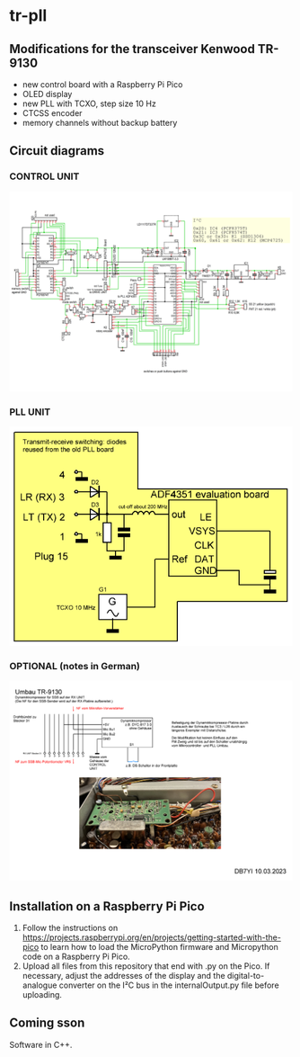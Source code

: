 # tr-pll
## Modifications for the transceiver Kenwood TR-9130
* new control board with a Raspberry Pi Pico
* OLED display
* new PLL with TCXO, step size 10 Hz
* CTCSS encoder
* memory channels without backup battery

## Circuit diagrams
### CONTROL UNIT
![CONTROL UNIT](CONTROL.png)

### PLL UNIT
![PLL UNIT](PLL.png)

### OPTIONAL (notes in German)
![OPTIONAL](circuit2.png)

## Installation on a Raspberry Pi Pico
1. Follow the instructions on https://projects.raspberrypi.org/en/projects/getting-started-with-the-pico to learn how to load the MicroPython firmware and Micropython code on a Raspberry Pi Pico.
2. Upload all files from this repository that end with .py on the Pico. If necessary, adjust the addresses of the display and the digital-to-analogue converter on the I²C bus in the internalOutput.py file before uploading.

## Coming sson
Software in C++.
